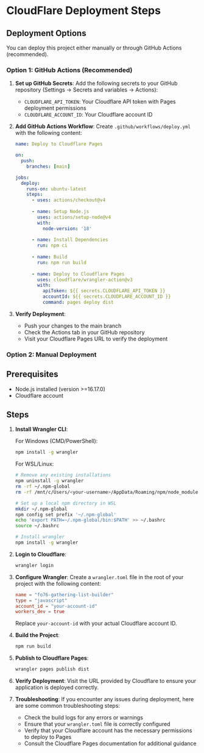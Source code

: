 # CloudFlare Deployment Steps

## Deployment Options
You can deploy this project either manually or through GitHub Actions (recommended).

### Option 1: GitHub Actions (Recommended)

1. **Set up GitHub Secrets**:
   Add the following secrets to your GitHub repository (Settings → Secrets and variables → Actions):
   - `CLOUDFLARE_API_TOKEN`: Your Cloudflare API token with Pages deployment permissions
   - `CLOUDFLARE_ACCOUNT_ID`: Your Cloudflare account ID

2. **Add GitHub Actions Workflow**:
   Create `.github/workflows/deploy.yml` with the following content:
   ```yaml
   name: Deploy to Cloudflare Pages
   
   on:
     push:
       branches: [main]
   
   jobs:
     deploy:
       runs-on: ubuntu-latest
       steps:
         - uses: actions/checkout@v4
         
         - name: Setup Node.js
           uses: actions/setup-node@v4
           with:
             node-version: '18'
             
         - name: Install Dependencies
           run: npm ci
           
         - name: Build
           run: npm run build
           
         - name: Deploy to Cloudflare Pages
           uses: cloudflare/wrangler-action@v3
           with:
             apiToken: ${{ secrets.CLOUDFLARE_API_TOKEN }}
             accountId: ${{ secrets.CLOUDFLARE_ACCOUNT_ID }}
             command: pages deploy dist
   ```

3. **Verify Deployment**:
   - Push your changes to the main branch
   - Check the Actions tab in your GitHub repository
   - Visit your Cloudflare Pages URL to verify the deployment

### Option 2: Manual Deployment

## Prerequisites
- Node.js installed (version >=16.17.0)
- Cloudflare account

## Steps
1. **Install Wrangler CLI**:
   
   For Windows (CMD/PowerShell):
   ```sh
   npm install -g wrangler
   ```

   For WSL/Linux:
   ```sh
   # Remove any existing installations
   npm uninstall -g wrangler
   rm -rf ~/.npm-global
   rm -rf /mnt/c/Users/<your-username>/AppData/Roaming/npm/node_modules/wrangler

   # Set up a local npm directory in WSL
   mkdir ~/.npm-global
   npm config set prefix '~/.npm-global'
   echo 'export PATH=~/.npm-global/bin:$PATH' >> ~/.bashrc
   source ~/.bashrc

   # Install wrangler
   npm install -g wrangler
   ```

2. **Login to Cloudflare**:
   ```sh
   wrangler login
   ```

3. **Configure Wrangler**:
   Create a `wrangler.toml` file in the root of your project with the following content:
   ```toml
   name = "fo76-gathering-list-builder"
   type = "javascript"
   account_id = "your-account-id"
   workers_dev = true
   ```
   Replace `your-account-id` with your actual Cloudflare account ID.

4. **Build the Project**:
   ```sh
   npm run build
   ```

5. **Publish to Cloudflare Pages**:
   ```sh
   wrangler pages publish dist
   ```

6. **Verify Deployment**:
   Visit the URL provided by Cloudflare to ensure your application is deployed correctly.

7. **Troubleshooting**:
   If you encounter any issues during deployment, here are some common troubleshooting steps:
   - Check the build logs for any errors or warnings
   - Ensure that your `wrangler.toml` file is correctly configured
   - Verify that your Cloudflare account has the necessary permissions to deploy to Pages
   - Consult the Cloudflare Pages documentation for additional guidance